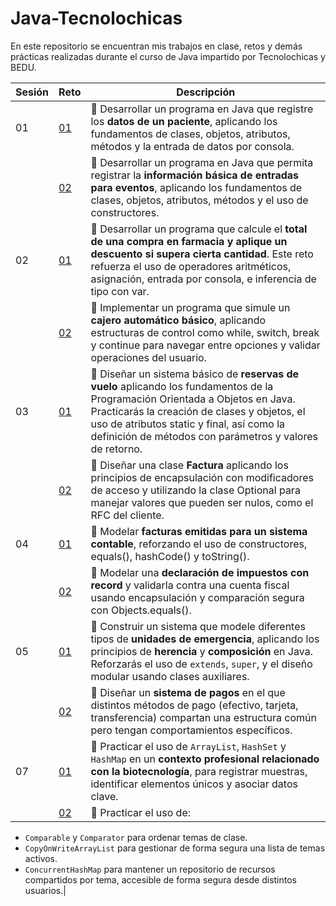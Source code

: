 # Java-Tecnolochicas
En este repositorio se encuentran mis trabajos en clase, retos y demás prácticas realizadas durante el curso de Java impartido por Tecnolochicas y BEDU.

| Sesión | Reto | Descripción |
|--------|----|-------------|
|01|[01](S1_Reto1)|💪 Desarrollar un programa en Java que registre los **datos de un paciente**, aplicando los fundamentos de clases, objetos, atributos, métodos y la entrada de datos por consola.|
||[02](S1_Reto2)|💪 Desarrollar un programa en Java que permita registrar la **información básica de entradas para eventos**, aplicando los fundamentos de clases, objetos, atributos, métodos y el uso de constructores.|
|02|[01](S2_Reto1)|💪 Desarrollar un programa que calcule el **total de una compra en farmacia y aplique un descuento si supera cierta cantidad**. Este reto refuerza el uso de operadores aritméticos, asignación, entrada por consola, e inferencia de tipo con var.|
||[02](S2_Reto2)|💪 Implementar un programa que simule un **cajero automático básico**, aplicando estructuras de control como while, switch, break y continue para navegar entre opciones y validar operaciones del usuario.|
|03|[01](Sesión%203/S3_Reto1)|💪 Diseñar un sistema básico de **reservas de vuelo** aplicando los fundamentos de la Programación Orientada a Objetos en Java. Practicarás la creación de clases y objetos, el uso de atributos static y final, así como la definición de métodos con parámetros y valores de retorno.|
||[02](Sesión%203/S3_Reto%202)|💪 Diseñar una clase **Factura** aplicando los principios de encapsulación con modificadores de acceso y utilizando la clase Optional para manejar valores que pueden ser nulos, como el RFC del cliente.|
|04|[01](Sesión%204/S4_Reto1)|💪 Modelar **facturas emitidas para un sistema contable**, reforzando el uso de constructores, equals(), hashCode() y toString().|
||[02](Sesión%204/S4_Reto2)|💪 Modelar una **declaración de impuestos con record** y validarla contra una cuenta fiscal usando encapsulación y comparación segura con Objects.equals().|
|05|[01](Sesión%205/S5_Reto1)|💪 Construir un sistema que modele diferentes tipos de **unidades de emergencia**, aplicando los principios de **herencia** y **composición** en Java. Reforzarás el uso de `extends`, `super`, y el diseño modular usando clases auxiliares.|
||[02](Sesión%205/S5_Reto2)|💪 Diseñar un **sistema de pagos** en el que distintos métodos de pago (efectivo, tarjeta, transferencia) compartan una estructura común pero tengan comportamientos específicos.|
|07|[01](Sesión%206/S6_Reto1)|💪 Practicar el uso de `ArrayList`, `HashSet` y `HashMap` en un **contexto profesional relacionado con la biotecnología**, para registrar muestras, identificar elementos únicos y asociar datos clave.| 
||[02](Sesión%206/S6_Reto2)|💪 Practicar el uso de:

- `Comparable` y `Comparator` para ordenar temas de clase.
- `CopyOnWriteArrayList` para gestionar de forma segura una lista de temas activos.
- `ConcurrentHashMap` para mantener un repositorio de recursos compartidos por tema, accesible de forma segura desde distintos usuarios.|
